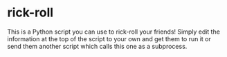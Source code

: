 # rick-roll
This is a Python script you can use to rick-roll your friends! Simply edit the information at the top of the script to your own and get them to run it or send them another script which calls this one as a subprocess.
